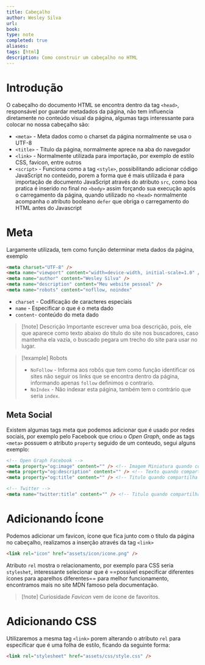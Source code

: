 ```yaml
---
title: Cabeçalho
author: Wesley Silva
url:
book:
type: note
completed: true
aliases:
tags: [html]
description: Como construir um cabeçalho no HTML
---
```

# Introdução
O cabeçalho do documento HTML se encontra dentro da tag `<head>`, responsável por guardar metadados da página, não tem influencia diretamente no conteúdo visual da página, algumas tags interessante para colocar no nossa cabeçalho são:
- `<meta>` - Meta dados como o charset da página normalmente se usa o UTF-8
- `<title>` - Titulo da página, normalmente aprece na aba do navegador
- `<link>` - Normalmente utilizada para importação, por exemplo de estilo CSS, favicon, entre outros
- `<script>` - Funciona como a tag `<style>`, possibilitando adicionar código JavaScript no conteúdo, porem a forma que é mais utilizada é para importação de documento JavaScript através do atributo `src`, como boa pratica é inserido no final no `<body>` assim forçando sua execução após o carregamento da página, quando utilizado no `<head>` normalmente acompanha o atributo booleano `defer` que obriga o carregamento do HTML antes do Javascript 

# Meta
Largamente utilizada, tem como função determinar meta dados da página, exemplo
```html
<meta charset="UTF-8" />
<meta name="viewport" content="width=device-width, initial-scale=1.0" />
<meta name="author" content="Wesley Silva" />
<meta name="description" content="Meu website pessoal" />
<meta name="robots" content="nofllow, noindex"
```
- `charset` - Codificação de caracteres especiais
- `name` - Especificar o que é o meta dado
- `content`- conteúdo do meta dado

>[!note] Descrição
>Importante escrever uma boa descrição, pois, ele que aparece como texto abaixo do titulo do site nos buscadores, caso mantenha ela vazia, o buscado pegara um trecho do site para usar no lugar.

>[!example] Robots
>- `NoFollow` - Informa aos robôs que tem como função identificar os sites não seguir os links que se encontra dentro da página, informando apenas `follow` definimos o contrario.
>- `NoIndex` - Não indexar esta página, também tem o contrário que seria `index`.

## Meta Social
Existem algumas tags meta que podemos adicionar que é usado por redes sociais, por exemplo pelo Facebook que criou o *Open Graph*, onde as tags `<meta>` possuem o atributo `property` seguido de um conteudo, segui alguns exemplo:
```html
<!-- Open Graph Facebook -->
<meta property="og:image" content="" /> <!-- Imagem Miniatura quando compartilha link -->
<meta property="og:description" content="" /> <!-- Texto quando compartilha link -->
<meta property="og:title" content="" /> <!-- Titulo quando compartilha link -->

<!-- Twitter -->
<meta name="twitter:title" content="" /> <!-- Titulo quando compartilha link -->k
```

# Adicionando Ícone
Podemos  adicionar um favicon, ícone que fica junto com o titulo da página no cabeçalho, realizamos a inserção através da tag `<link>`
```html
<link rel="icon" href="assets/icon/icone.png" />
```
Atributo `rel` mostra o relacionamento, por exemplo para CSS seria `styleshet`, interessante selecionar que é ==possível especificar diferentes ícones para aparelhos diferentes== para melhor funcionamento, encontramos mais no site MDN famoso pela documentação.

>[!note] Curiosidade
>*Favicon* vem de ícone de favoritos.

# Adicionando CSS
Utilizaremos a mesma tag `<link>` porem alterando o atributo `rel` para especificar que é uma folha de estilo, ficando da seguinte forma:
```html
<link rel="stylesheet" href="assets/css/style.css" />
```